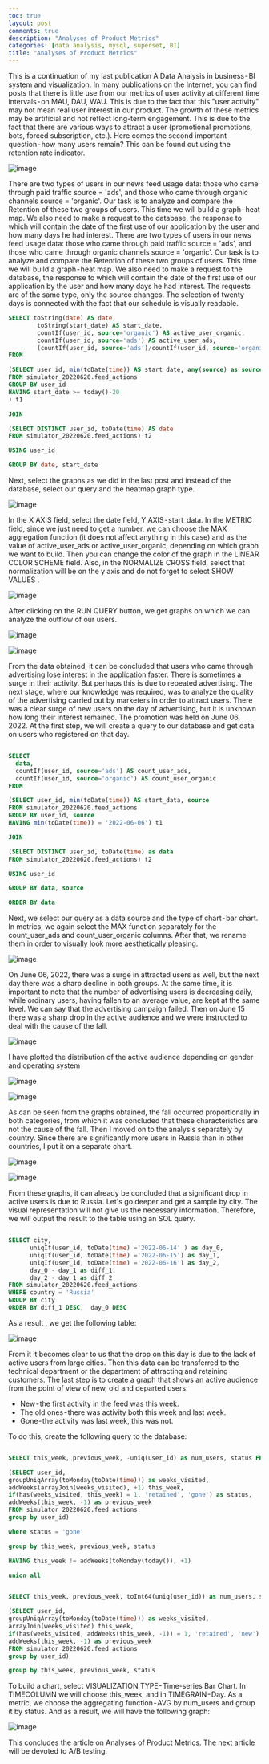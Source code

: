 ```yaml
---
toc: true
layout: post
comments: true
description: "Analyses of Product Metrics"
categories: [data analysis, mysql, superset, BI]
title: "Analyses of Product Metrics"
---
```


This is a continuation of my last publication A Data Analysis in business - BI system and visualization.
In many publications on the Internet, you can find posts that there is little use from our metrics of user activity at different time intervals - on MAU, DAU, WAU. This is due to the fact that this "user activity" may not mean real user interest in our product. The growth of these metrics may be artificial and not reflect long-term engagement. This is due to the fact that there are various ways to attract a user (promotional promotions, bots, forced subscription, etc.). Here comes the second important question - how many users remain? This can be found out using the retention rate indicator.

![image](/images/Analyses_of_Product_Metrics/img_1.png)

There are two types of users in our news feed usage data: those who came through paid traffic source = 'ads', and those who came through organic channels source = 'organic'. Our task is to analyze and compare the Retention of these two groups of users.
This time we will build a graph - heat map. We also need to make a request to the database, the response to which will contain the date of the first use of our application by the user and how many days he had interest.
There are two types of users in our news feed usage data: those who came through paid traffic source = 'ads', and those who came through organic channels source = 'organic'. Our task is to analyze and compare the Retention of these two groups of users.
This time we will build a graph - heat map. We also need to make a request to the database, the response to which will contain the date of the first use of our application by the user and how many days he had interest. The requests are of the same type, only the source changes. The selection of twenty days is connected with the fact that our schedule is visually readable.

~~~~sql
SELECT toString(date) AS date, 
        toString(start_date) AS start_date,
        countIf(user_id, source='organic') AS active_user_organic,
        countIf(user_id, source='ads') AS active_user_ads,
        (countIf(user_id, source='ads')/countIf(user_id, source='organic')) AS rate  
FROM 

(SELECT user_id, min(toDate(time)) AS start_date, any(source) as source 
FROM simulator_20220620.feed_actions 
GROUP BY user_id
HAVING start_date >= today()-20
) t1

JOIN

(SELECT DISTINCT user_id, toDate(time) AS date
FROM simulator_20220620.feed_actions) t2

USING user_id 

GROUP BY date, start_date
~~~~

Next, select the graphs as we did in the last post and instead of the database, select our query and the heatmap graph type.

![image](/images/Analyses_of_Product_Metrics/img_2.png)

In the X AXIS field, select the date field, Y AXIS - start_data. In the METRIC field, since we just need to get a number, we can choose the MAX aggregation function (it does not affect anything in this case) and as the value of active_user_ads or active_user_organic, depending on which graph we want to build. Then you can change the color of the graph in the LINEAR COLOR SCHEME field. Also, in the NORMALIZE CROSS field, select that normalization will be on the y axis and do not forget to select SHOW VALUES .

![image](/images/Analyses_of_Product_Metrics/img_3.png)

After clicking on the RUN QUERY button, we get graphs on which we can analyze the outflow of our users.

![image](/images/Analyses_of_Product_Metrics/img_4.png)

![image](/images/Analyses_of_Product_Metrics/img_5.png)

From the data obtained, it can be concluded that users who came through advertising lose interest in the application faster. There is sometimes a surge in their activity. But perhaps this is due to repeated advertising.
The next stage, where our knowledge was required, was to analyze the quality of the advertising carried out by marketers in order to attract users. There was a clear surge of new users on the day of advertising, but it is unknown how long their interest remained. The promotion was held on June 06, 2022.
At the first step, we will create a query to our database and get data on users who registered on that day.

~~~~sql

SELECT 
  data, 
  countIf(user_id, source='ads') AS count_user_ads,  
  countIf(user_id, source='organic') AS count_user_organic 
FROM

(SELECT user_id, min(toDate(time)) AS start_data, source
FROM simulator_20220620.feed_actions
GROUP BY user_id, source
HAVING min(toDate(time)) = '2022-06-06') t1

JOIN 

(SELECT DISTINCT user_id, toDate(time) as data
FROM simulator_20220620.feed_actions) t2

USING user_id

GROUP BY data, source

ORDER BY data
~~~~

Next, we select our query as a data source and the type of chart - bar chart. In metrics, we again select the MAX function separately for the count_user_ads and count_user_organic columns. After that, we rename them in order to visually look more aesthetically pleasing.

![image](/images/Analyses_of_Product_Metrics/img_6.jpeg)

On June 06, 2022, there was a surge in attracted users as well, but the next day there was a sharp decline in both groups. At the same time, it is important to note that the number of advertising users is decreasing daily, while ordinary users, having fallen to an average value, are kept at the same level. We can say that the advertising campaign failed.
Then on June 15 there was a sharp drop in the active audience and we were instructed to deal with the cause of the fall.

![image](/images/Analyses_of_Product_Metrics/img_7.jpeg)

I have plotted the distribution of the active audience depending on gender and operating system

![image](/images/Analyses_of_Product_Metrics/img_8.jpeg)

![image](/images/Analyses_of_Product_Metrics/img_9.jpeg)

As can be seen from the graphs obtained, the fall occurred proportionally in both categories, from which it was concluded that these characteristics are not the cause of the fall.
Then I moved on to the analysis separately by country. Since there are significantly more users in Russia than in other countries, I put it on a separate chart.

![image](/images/Analyses_of_Product_Metrics/img_10.jpeg)

![image](/images/Analyses_of_Product_Metrics/img_11.jpeg)

From these graphs, it can already be concluded that a significant drop in active users is due to Russia.
Let's go deeper and get a sample by city. The visual representation will not give us the necessary information. Therefore, we will output the result to the table using an SQL query.

~~~~sql

SELECT city, 
      uniqIf(user_id, toDate(time) ='2022-06-14' ) as day_0,
      uniqIf(user_id, toDate(time) ='2022-06-15') as day_1,
      uniqIf(user_id, toDate(time) ='2022-06-16') as day_2,
      day_0 - day_1 as diff_1,
      day_2 - day_1 as diff_2
FROM simulator_20220620.feed_actions 
WHERE country = 'Russia'
GROUP BY city
ORDER BY diff_1 DESC,  day_0 DESC 
~~~~

As a result , we get the following table:

![image](/images/Analyses_of_Product_Metrics/img_12.jpeg)

From it it becomes clear to us that the drop on this day is due to the lack of active users from large cities. Then this data can be transferred to the technical department or the department of attracting and retaining customers.
The last step is to create a graph that shows an active audience from the point of view of new, old and departed users:

* New - the first activity in the feed was this week.
* The old ones - there was activity both this week and last week.
* Gone - the activity was last week, this was not.

To do this, create the following query to the database:

~~~~sql

SELECT this_week, previous_week, -uniq(user_id) as num_users, status FROM

(SELECT user_id, 
groupUniqArray(toMonday(toDate(time))) as weeks_visited, 
addWeeks(arrayJoin(weeks_visited), +1) this_week, 
if(has(weeks_visited, this_week) = 1, 'retained', 'gone') as status, 
addWeeks(this_week, -1) as previous_week
FROM simulator_20220620.feed_actions
group by user_id)

where status = 'gone'

group by this_week, previous_week, status

HAVING this_week != addWeeks(toMonday(today()), +1)

union all


SELECT this_week, previous_week, toInt64(uniq(user_id)) as num_users, status FROM

(SELECT user_id, 
groupUniqArray(toMonday(toDate(time))) as weeks_visited, 
arrayJoin(weeks_visited) this_week, 
if(has(weeks_visited, addWeeks(this_week, -1)) = 1, 'retained', 'new') as status, 
addWeeks(this_week, -1) as previous_week
FROM simulator_20220620.feed_actions
group by user_id)

group by this_week, previous_week, status
~~~~

To build a chart, select VISUALIZATION TYPE - Time-series Bar Chart. In TIMECOLUMN we will choose this_week, and in TIMEGRAIN - Day. As a metric, we choose the aggregating function - AVG by num_users and group it by status. And as a result, we will have the following graph:

![image](/images/Analyses_of_Product_Metrics/img_13.jpeg)

This concludes the article on Analyses of Product Metrics. The next article will be devoted to A/B testing.

